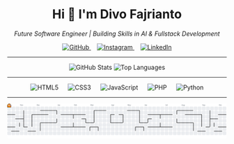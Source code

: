<h1 align="center">Hi 👋 I'm Divo Fajrianto</h1>
<p align="center"><i>Future Software Engineer | Building Skills in AI & Fullstack Development</i></p>

<div align="center">
  <a href="https://github.com/divofajrianto24" target="_blank" rel="noreferrer">
    <img src="https://cdn.simpleicons.org/github/ffffff" height="36" alt="GitHub" />
  </a>
  <img width="10" />
  <a href="https://instagram.com/divosphere" target="_blank" rel="noreferrer">
    <img src="https://cdn.simpleicons.org/instagram/E4405F" height="36" alt="Instagram" />
  </a>
  <img width="10" />
  <a href="https://www.linkedin.com/in/divo-fajrianto-168150383/" target="_blank" rel="noreferrer">
    <img src="https://cdn.simpleicons.org/linkedin/0A66C2" height="36" alt="LinkedIn" />
  </a>
</div>


---

<div align="center">
  <img
    src="https://github-readme-stats.vercel.app/api?username=divofajrianto24&hide_title=false&hide_rank=false&show_icons=true&include_all_commits=true&count_private=true&disable_animations=false&theme=dracula&locale=en&hide_border=false"
    height="160"
    alt="GitHub Stats"
  />
  <img
    src="https://github-readme-stats.vercel.app/api/top-langs?username=divofajrianto24&locale=en&hide_title=false&layout=compact&card_width=320&langs_count=5&theme=dracula&hide_border=false&cache_seconds=1800"
    height="160"
    alt="Top Languages"
  />
</div>

---

<div align="center">
  <img src="https://cdn.jsdelivr.net/gh/devicons/devicon/icons/html5/html5-original.svg" height="44" alt="HTML5" />
  <img width="14" />
  <img src="https://cdn.jsdelivr.net/gh/devicons/devicon/icons/css3/css3-original.svg" height="44" alt="CSS3" />
  <img width="14" />
  <img src="https://cdn.jsdelivr.net/gh/devicons/devicon/icons/javascript/javascript-original.svg" height="44" alt="JavaScript" />
  <img width="14" />
  <img src="https://cdn.jsdelivr.net/gh/devicons/devicon/icons/php/php-original.svg" height="44" alt="PHP" />
  <img width="14" />
  <img src="https://cdn.jsdelivr.net/gh/devicons/devicon/icons/python/python-original.svg" height="44" alt="Python" />
</div>

---

<picture>
  <source media="(prefers-color-scheme: dark)" srcset="https://raw.githubusercontent.com/divofajrianto24/divofajrianto24/output/pacman-contribution-graph-dark.svg">
  <source media="(prefers-color-scheme: light)" srcset="https://raw.githubusercontent.com/divofajrianto24/divofajrianto24/output/pacman-contribution-graph.svg">
  <img alt="Pacman contribution graph" src="https://raw.githubusercontent.com/divofajrianto24/divofajrianto24/output/pacman-contribution-graph.svg">
</picture>
